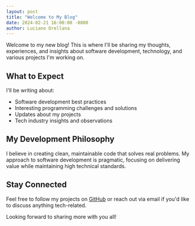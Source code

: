 ```yaml
---
layout: post
title: "Welcome to My Blog"
date: 2024-02-21 16:00:00 -0800
author: Luciano Orellana
---
```


Welcome to my new blog! This is where I'll be sharing my thoughts, experiences, and insights about software development, technology, and various projects I'm working on.

## What to Expect

I'll be writing about:
- Software development best practices
- Interesting programming challenges and solutions
- Updates about my projects
- Tech industry insights and observations

## My Development Philosophy

I believe in creating clean, maintainable code that solves real problems. My approach to software development is pragmatic, focusing on delivering value while maintaining high technical standards.

## Stay Connected

Feel free to follow my projects on [GitHub](https://github.com/llorella) or reach out via email if you'd like to discuss anything tech-related.

Looking forward to sharing more with you all!
